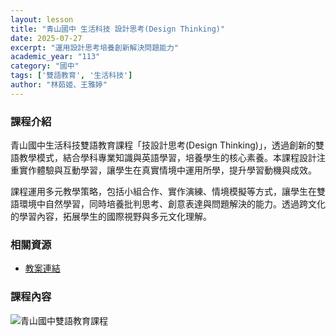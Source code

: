 ```yaml
---
layout: lesson
title: "青山國中 生活科技 設計思考(Design Thinking)"
date: 2025-07-27
excerpt: "運用設計思考培養創新解決問題能力"
academic_year: "113"
category: "國中"
tags: ['雙語教育', '生活科技']
author: "林茹姬、王雅婷"
---
```


### 課程介紹

青山國中生活科技雙語教育課程「技設計思考(Design Thinking)」，透過創新的雙語教學模式，結合學科專業知識與英語學習，培養學生的核心素養。本課程設計注重實作體驗與互動學習，讓學生在真實情境中運用所學，提升學習動機與成效。

課程運用多元教學策略，包括小組合作、實作演練、情境模擬等方式，讓學生在雙語環境中自然學習，同時培養批判思考、創意表達與問題解決的能力。透過跨文化的學習內容，拓展學生的國際視野與多元文化理解。

### 相關資源

* [教案連結]()

### 課程內容

<div style="margin-bottom: 10px;">
    <img src="{{ '/assets/images/lessons/113/青山國中/易拉展_250727_102909_6.webp' | relative_url }}" alt="青山國中雙語教育課程" style="flex: 1; min-width: 48%; object-fit: cover;">
</div>

